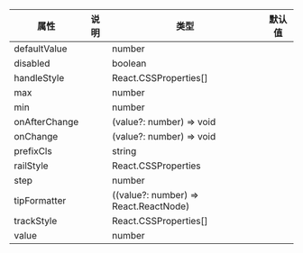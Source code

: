 属性 | 说明 | 类型 | 默认值 
------ | ------ | ------ | ---
defaultValue||number|
disabled||boolean|
handleStyle||React.CSSProperties[]|
max||number|
min||number|
onAfterChange||(value?: number) => void|
onChange||(value?: number) => void|
prefixCls||string|
railStyle||React.CSSProperties|
step||number|
tipFormatter||((value?: number) => React.ReactNode)|
trackStyle||React.CSSProperties[]|
value||number|
